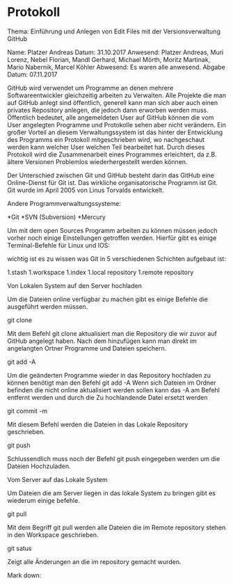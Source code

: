 # Protokoll

Thema: Einführung und Anlegen von Edit Files mit der Versionsverwaltung GitHub

Name: Platzer Andreas
Datum: 31.10.2017
Anwesend: Platzer Andreas, Muri Lorenz, Nebel Florian, Mandl Gerhard, Michael Mörth, Moritz Martinak, Mario Nabernik, Marcel Köhler
Abwesend: Es waren alle anwesend.
Abgabe Datum: 07.11.2017


GitHub wird verwendet um Programme an denen mehrere Softwareentwickler gleichzeitig arbeiten zu Verwalten. Alle Projekte die man auf GitHub 
anlegt sind öffentlich, generell kann man sich aber auch einen privates Repository anlegen, die jedoch dann erworben
werden muss. Öffentlich bedeutet, alle angemeldeten User auf GitHub können die vom User angelegten Programme und Protokolle sehen 
aber nicht verändern. Ein großer Vorteil an diesem Verwaltungssystem ist das hinter der Entwicklung des Programms ein Protokoll mitgeschrieben wird, wo nachgeschaut werden kann
welcher User welchen Teil bearbeitet hat. Durch dieses Protokoll wird die Zusammenarbeit eines Programmes erleichtert,
da z.B. ältere Versionen Problemlos wiederhergestellt werden können.  

Der Unterschied zwischen Git und GitHub besteht darin das GitHub eine Online-Dienst für Git ist. Das wirkliche organisatorische Programm 
ist Git. Git wurde im April 2005 von Linus Torvalds entwickelt.

Andere Programmverwaltungssysteme:

*Git
*SVN (Subversion)
*Mercury


Um mit dem open Sources Programm arbeiten zu können müssen jedoch vorher noch einige Einstellungen getroffen werden.
Hierfür gibt es einige Terminal-Befehle für Linux und IOS:

wichtig ist es zu wissen was Git in 5 verschiedenen Schichten aufgebaut ist:

1.stash
1.workspace
1.index
1.local repository
1.remote repository 



Von Lokalen System auf den Server hochladen 

Um die Dateien online verfügbar zu machen gibt es einige Befehle die ausgeführt werden müssen.


git clone

Mit dem Befehl git clone aktualisiert man die Repository die wir zuvor auf GitHub angelegt haben.
Nach dem hinzufügen kann man direkt im angelangten Ortner Programme und Dateien speichern.


git add -A

Um die geänderten Programme wieder in das Repository hochladen zu können benötigt man den Befehl git add -A 
Wenn sich Dateien im Ordner befinden die nicht online aktualisiert werden sollen kann das -A am Befehl entfernt werden und durch die 
Zu hochlandende Datei ersetzt werden 


git commit -m

Mit diesem Befehl werden die Dateien in das Lokale Repository geschrieben.


git push

Schlussendlich muss noch der Befehl git push eingegeben werden um die Dateien Hochzuladen.




Vom Server auf das Lokale System 

Um Dateien die am Server liegen in das lokale System zu bringen gibt es wiederum einige befehle.


git pull

Mit dem Begriff git pull werden alle Dateien die im Remote repository stehen in den Workspace geschrieben.


git satus 

Zeigt alle Änderungen an die im repository gemacht wurden.


Mark down:






